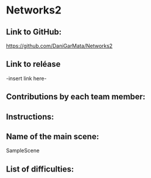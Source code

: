 # Networks2

## Link to GitHub:

https://github.com/DaniGarMata/Networks2

## Link to reléase

-insert link here-

## Contributions by each team member:

## Instructions:

## Name of the main scene:

SampleScene

## List of difficulties:

